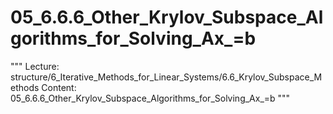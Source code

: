# 05_6.6.6_Other_Krylov_Subspace_Algorithms_for_Solving_Ax_=b

"""
Lecture: structure/6_Iterative_Methods_for_Linear_Systems/6.6_Krylov_Subspace_Methods
Content: 05_6.6.6_Other_Krylov_Subspace_Algorithms_for_Solving_Ax_=b
"""

